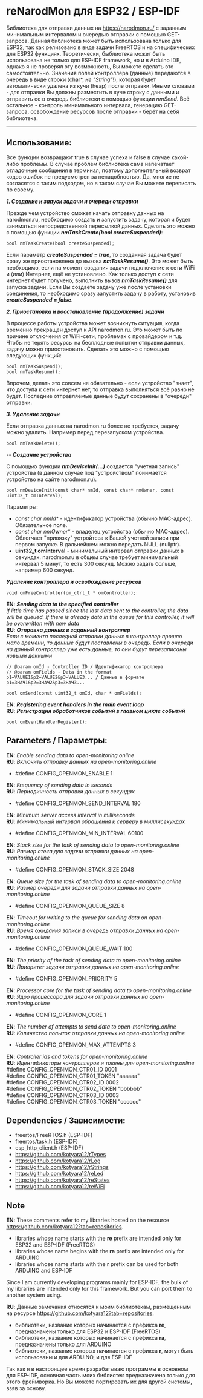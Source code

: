 # reNarodMon для ESP32 / ESP-IDF

Библиотека для отправки данных на https://narodmon.ru/ с заданным минимальным интервалом и очередью отправки с помощью GET-запроса. Данная библиотека может быть использована только для ESP32, так как релизовано в виде задачи FreeRTOS и на специфических для ESP32 функциях. Теоретически, быблиотека может быть использована не только для ESP-IDF framework, но и в Arduino IDE, однако я не проверял эту возможность, Вы можете сделать это самостоятельно.
Значения полей контроллера (данные) передаются в очередь в виде строки (char*, _не "String"_!), которая будет автоматически удалена из кучи (heap) после отправки. Иными словами - для отправки Вы должны разместить в куче строку с данными и отправить ее в очередь библиотеки с помощью функции _nmSend_. Всё остальное - контроль минимального интервала, генерацию GET-запроса, освобождение ресурсов после отправки - берёт на себя библиотека.

---

## Использование:

Все функции возвращают true в случае успеха и false в случае какой-либо проблемы. В случае проблем библиотека сама напечатает отладочные сообщения в терминал, поэтому дополнительный возврат кодов ошибок не предусмотрен за ненадобностью. Да, многие не согласятся с таким подходом, но в таком случае Вы можете переписать по своему.

***1. Создание и запуск задачи и очереди отправки***<br/>

Прежде чем устройство сможет начать отправку данных на narodmon.ru, необходимо создать и запустить задачу, которая и будет заниматься непосредственной пересылкой данных. Сделать это можно с помощью функции ***nmTaskCreate(bool createSuspended)***:
```
bool nmTaskCreate(bool createSuspended);
```
Если параметр ***createSuspended = true***, то созданная задача будет сразу же приостановлена до вызова ***nmTaskResume()***. Это может быть необходимо, если на момент создания задачи подключение к сети WiFi и (или) Интернет, ещё не установлено. Как только доступ к сети интернет будет получено, выполнить вызов ***nmTaskResume()*** для запуска задачи. Если Вы создаете задачу уже после установки соединения, то необходимо сразу запустить задачу в работу, установив ***createSuspended = false***.

***2. Приостановка и восстановление (продолжение) задачи***<br/>

В процессе работы устройства может возникнуть ситуация, когда временно прекращен доступ к API narodmon.ru. Это может быть по причине отключения от WiFi-сети, проблемах с провайдером и т.д. Чтобы не терять ресурсы на бесплодные попытки отправки данных, задачу можно приостановить. Сделать это можно с помощью следующих функций:

```
bool nmTaskSuspend();
bool nmTaskResume();
```
Впрочем, делать это совсем не обязательно - если устройство "знает", что доступа к сети интернет нет, то отправка выполняться всё равно не будет. Последние отправляемые данные будут сохранены в "очереди" отправки.

***3. Удаление задачи***<br/>

Если отправка данных на narodmon.ru более не требуется, задачу можно удалить. Например перед перезапуском устройства.

```
bool nmTaskDelete();
```

--
***Создание устройства***<br/>

С помощью функции ***nmDeviceInit(...)*** создается "учетная запись" устройства (в данном случае под "устройством" понимается устройство на сайте narodmon.ru). 
```
bool nmDeviceInit(const char* nmId, const char* nmOwner, const uint32_t omInterval);
```
Параметры:
- **const char* nmId** - идентификатор устройства (обычно MAC-адрес). Обязательное поле.
- **const char* nmOwner** - владелец устройства (обычно MAC-адрес). Облегчает "привязку" устройтсва к Вашей учетной записи при первом запуске. В дальнейшем можно передать NULL (nullptr).
- **uint32_t omInterval** - минимальный интервал отправки данных в секундах. narodmon.ru в общем случае требует минимальный интервал 5 минут, то есть 300 секунд. Можно задать больше, например 600 секунд.

***Удаление контроллера и освобождение ресурсов***<br/>
```
void omFreeController(om_ctrl_t * omController);
```

**EN**: ***Sending data to the specified controller***<br/>
_If little time has passed since the last data sent to the controller, the data will be queued. If there is already data in the queue for this controller, it will be overwritten with new data_<br/>
**RU**: ***Отправка данных в заданный контроллер***<br/>
_Если с момента последней отправки данных в контроллер прошло мало времени, то данные будут поставлены в очередь. Если в очереди на данный контроллер уже есть данные, то они будут перезаписаны новыми данными_<br/>
```
// @param omId - Controller ID / Идентификатор контроллера
// @param omFields - Data in the format p1=VALUE1&p2=VALUE2&p3=VALUE3... / Данные в формате p1=ЗНАЧ1&p2=ЗНАЧ2&p3=ЗНАЧ3...

bool omSend(const uint32_t omId, char * omFields);
```

**EN**: ***Registering event handlers in the main event loop***<br/>
**RU**: ***Регистрация обработчиков событий в главном цикле событий***<br/>
```
bool omEventHandlerRegister();
```

## Parameters / Параметры:

**EN**: _Enable sending data to open-monitoring.online_<br/>
**RU**: _Включить отправку данных на open-monitoring.online_<br/>
- #define CONFIG_OPENMON_ENABLE 1<br/>

**EN**: _Frequency of sending data in seconds_<br/>
**RU**: _Периодичность отправки данных в секундах_<br/>
- #define CONFIG_OPENMON_SEND_INTERVAL 180<br/>

**EN**: _Minimum server access interval in milliseconds_<br/>
**RU**: _Минимальный интервал обращения к серверу в миллисекундах_<br/>
- #define CONFIG_OPENMON_MIN_INTERVAL 60100<br/>

**EN**: _Stack size for the task of sending data to open-monitoring.online_<br/>
**RU**: _Размер стека для задачи отправки данных на open-monitoring.online_<br/>
- #define CONFIG_OPENMON_STACK_SIZE 2048<br/>

**EN**: _Queue size for the task of sending data to open-monitoring.online_<br/>
**RU**: _Размер очереди для задачи отправки данных на open-monitoring.online_<br/>
- #define CONFIG_OPENMON_QUEUE_SIZE 8<br/>

**EN**: _Timeout for writing to the queue for sending data on open-monitoring.online_<br/>
**RU**: _Время ожидания записи в очередь отправки данных на open-monitoring.online_<br/>
- #define CONFIG_OPENMON_QUEUE_WAIT 100<br/>

**EN**: _The priority of the task of sending data to open-monitoring.online_<br/>
**RU**: _Приоритет задачи отправки данных на open-monitoring.online_<br/>
- #define CONFIG_OPENMON_PRIORITY 5<br/>

**EN**: _Processor core for the task of sending data to open-monitoring.online_<br/>
**RU**: _Ядро процессора для задачи отправки данных на open-monitoring.online_<br/>
- #define CONFIG_OPENMON_CORE 1<br/>

**EN**: _The number of attempts to send data to open-monitoring.online_<br/>
**RU**: _Количество попыток отправки данных на open-monitoring.online_<br/>
- #define CONFIG_OPENMON_MAX_ATTEMPTS 3<br/>

**EN**: _Controller ids and tokens for open-monitoring.online_<br/>
**RU**: _Идентификаторы контроллеров и токены для open-monitoring.online_<br/>
#define CONFIG_OPENMON_CTR01_ID 0001<br/>
#define CONFIG_OPENMON_CTR01_TOKEN "aaaaaa"<br/>
#define CONFIG_OPENMON_CTR02_ID 0002<br/>
#define CONFIG_OPENMON_CTR02_TOKEN "bbbbbb"<br/>
#define CONFIG_OPENMON_CTR03_ID 0003<br/>
#define CONFIG_OPENMON_CTR03_TOKEN "cccccc"<br/>

## Dependencies / Зависимости:
- freertos/FreeRTOS.h (ESP-IDF)
- freertos/task.h (ESP-IDF)
- esp_http_client.h (ESP-IDF)
- https://github.com/kotyara12/rTypes
- https://github.com/kotyara12/rLog
- https://github.com/kotyara12/rStrings
- https://github.com/kotyara12/reLed
- https://github.com/kotyara12/reStates
- https://github.com/kotyara12/reWiFi

## Note
**EN**: These comments refer to my libraries hosted on the resource https://github.com/kotyara12?tab=repositories.

- libraries whose name starts with the **re** prefix are intended only for ESP32 and ESP-IDF (FreeRTOS)
- libraries whose name begins with the **ra** prefix are intended only for ARDUINO
- libraries whose name starts with the **r** prefix can be used for both ARDUINO and ESP-IDF

Since I am currently developing programs mainly for ESP-IDF, the bulk of my libraries are intended only for this framework. But you can port them to another system using.

**RU**: Данные замечания относятся к моим библиотекам, размещенным на ресурсе https://github.com/kotyara12?tab=repositories.

- библиотеки, название которых начинается с префикса **re**, предназначены только для ESP32 и ESP-IDF (FreeRTOS)
- библиотеки, название которых начинается с префикса **ra**, предназначены только для ARDUINO
- библиотеки, название которых начинается с префикса **r**, могут быть использованы и для ARDUINO, и для ESP-IDF

Так как я в настроящее время разрабатываю программы в основном для ESP-IDF, основная часть моих библиотек предназначена только для этого фреймворка. Но Вы можете портировать их для другой системы, взяв за основу.
